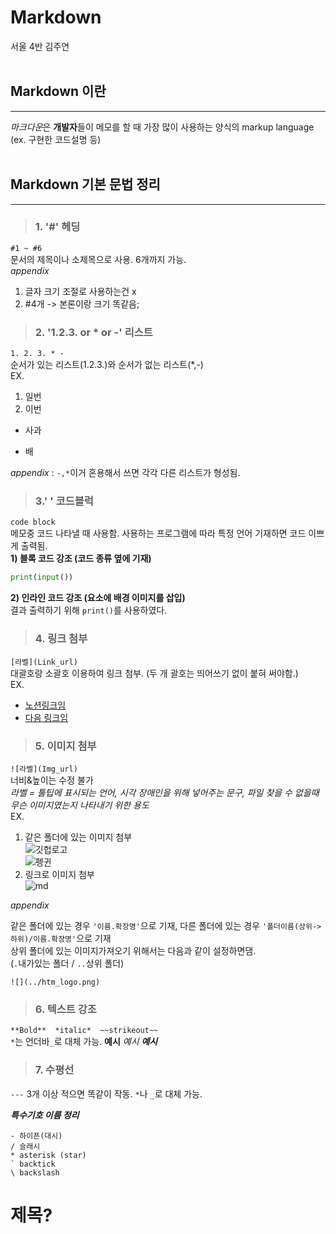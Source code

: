 # **Markdown** 
서울 4반 김주연
<br><br>

## Markdown 이란
***
*마크다운*은 **개발자**들이 메모를 할 때 가장 많이 사용하는 양식의 markup language
(ex. 구현한 코드설명 등)
<br><br>
## Markdown 기본 문법 정리
***
>### **1. '#' 헤딩** 
`#1 ~ #6`<br>
문서의 제목이나 소제목으로 사용. 6개까지 가능.<BR>
*appendix* 
1. 글자 크기 조절로 사용하는건 x 
2. #4개 -> 본론이랑 크기 똑같음;

>### **2. '1.2.3. or * or -' 리스트** 
`1. 2. 3. * - `<br>
순서가 있는 리스트(1.2.3.)와 순서가 없는 리스트(*,-)<br>
EX. <br>
1. 일번
2. 이번
- 사과
* 배 

*appendix* : `-,*`이거 혼용해서 쓰면 각각 다른 리스트가 형성됨.

>### **3.' ' 코드블럭** 
```code block```
<br>메모중 코드 나타낼 때 사용함. 사용하는 프로그램에 따라 특정 언어 기재하면  코드 이쁘게 출력됨.<br>
**1) 블록 코드 강조 (코드 종류 옆에 기재)**
```python
print(input())
```
**2) 인라인 코드 강조 (요소에 배경 이미지를 삽입)**<br>
결과 출력하기 위해 `print()`를 사용하였다.

<!-- *appendix* 
1. `:백틱(backtick) 이라고 부름.

1개 백틱은 글 중에 코드를 추가하고 싶을때 쓰면 좋음. 머머머하기 위해서는 `print()`를 사용한다. 이런식으로 ㅋㅋㅋㅋ 올ㅋ 올 ㅋ -->

>### **4. 링크 첨부**
`[라벨](Link_url)` <br>대괄호랑 소괄호 이용하여 링크 첨부. (두 개 괄호는 띄어쓰기 없이 붙혀 써야함.) <BR>EX.<BR>
- [노션링크임](https://www.notion.so/ko-kr)
- [다음 링크임](https://www.daum.net/)

>### **5. 이미지 첨부**
`![라벨](Img_url)` <br> 
너비&높이는 수정 불가
<br>*라벨 = 툴팁에 표시되는 언어, 시각 장애인을 위해 넣어주는 문구, 파일 찾을 수 없을때 무슨 이미지였는지 나타내기 위한 용도*
<br>EX.<br>
1. 같은 폴더에 있는 이미지 첨부<br>
![깃헙로고](image/github/github_logo.png)<br>
![펭귄](image/p.jpg)<br>
2. 링크로 이미지 첨부<br>
![md](https://upload.wikimedia.org/wikipedia/commons/thumb/4/48/Markdown-mark.svg/175px-Markdown-mark.svg.png)

*appendix* 

같은 폴더에 있는 경우 `'이름.확장명'`으로 기재, 다른 폴더에 있는 경우 `'폴더이름(상위->하위)/이름.확장명'`으로 기재<br>
상위 폴더에 있는 이미지가져오기 위해서는 다음과 같이 설정하면댐.<br>
(`.`내가있는 폴더 / `..`상위 폴더)

    ![](../htm_logo.png)

>### **6. 텍스트 강조**
`**Bold**  *italic*  ~~strikeout~~`<br>
`*`는 언더바`_`로 대체 가능. __예시__ _예시_ ***예시***

>### **7. 수평선**
`---` 3개 이상 적으면 똑같이 작동. `*`나 `_`로 대체 가능.  

***특수기호 이름 정리***  
```
- 하이픈(대시)  
/ 슬래시  
* asterisk (star)  
` backtick 
\ backslash  
```
<h1>제목?<h1>
